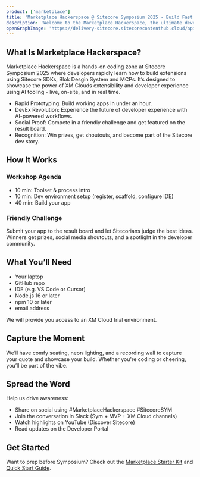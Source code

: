 ```yaml
---
product: ['marketplace']
title: 'Marketplace Hackerspace @ Sitecore Symposium 2025 - Build Fast. Showcase Bold. Tailor XM Cloud.'
description: 'Welcome to the Marketplace Hackerspace, the ultimate developer playground at Sitecore Symposium 2025. Whether you are a seasoned Sitecore architect or just getting started with XM Cloud, this is your chance to build, compete, and connect.'
openGraphImage: 'https://delivery-sitecore.sitecorecontenthub.cloud/api/public/content/d2da3c36914d4b34943ca023f2b5e615?v=cfd5dc08'
---
```


## What Is Marketplace Hackerspace?
Marketplace Hackerspace is a hands-on coding zone at Sitecore Symposium 2025 where developers rapidly learn how to build extensions using Sitecore SDKs, Blok Desgin System and MCPs. It’s designed to showcase the power of XM Clouds extensibility and developer experience using AI tooling - live, on-site, and in real time.

-	Rapid Prototyping: Build working apps in under an hour.
-	DevEx Revolution: Experience the future of developer experience with AI-powered workflows.
-	Social Proof: Compete in a friendly challenge and get featured on the result board.
-	Recognition: Win prizes, get shoutouts, and become part of the Sitecore dev story.

## How It Works

### Workshop Agenda
-	10 min: Toolset & process intro
-	10 min: Dev environment setup (register, scaffold, configure IDE)
-	40 min: Build your app

### Friendly Challenge
Submit your app to the result board and let Sitecorians judge the best ideas. Winners get prizes, social media shoutouts, and a spotlight in the developer community.

## What You’ll Need
-	Your laptop
-	GitHub repo
-	IDE (e.g. VS Code or Cursor)
-	Node.js 16 or later
-	npm 10 or later
- email address 

We will provide you access to an XM Cloud trial environment.

## Capture the Moment
We’ll have comfy seating, neon lighting, and a recording wall to capture your quote and showcase your build. Whether you're coding or cheering, you’ll be part of the vibe.

## Spread the Word
Help us drive awareness:
-	Share on social using #MarketplaceHackerspace #SitecoreSYM
-	Join the conversation in Slack (Sym + MVP + XM Cloud channels)
-	Watch highlights on YouTube (Discover Sitecore)
-	Read updates on the Developer Portal

## Get Started
Want to prep before Symposium?
Check out the [Marketplace Starter Kit](https://github.com/Sitecore/marketplace-starter) and [Quick Start Guide](https://doc.sitecore.com/mp/en/developers/sdk/0/sitecore-marketplace-sdk/quick-start.html).


<Promo
  title="Get your tickets now!"
  description="Get hands-on experience at the Marketplace Hackerspace, get inspired and learn all about the latest Sitecore news at Sitecore Symposium 2025 in Orlando."
  imageSource="https://delivery-sitecore.sitecorecontenthub.cloud/api/public/content/2a36fecdeebc48af8282d3eb56f4a4c6?v=b744e380"
  linkText="Read more"
  linkHref="https://symposium.sitecore.com"
  isImageLeft={false}
/>
